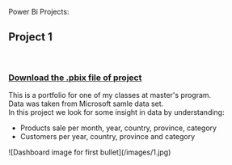 Power Bi Projects:<br>

<H2>Project 1</H2><br>
<H3> <a href = "https://github.com/mah5a/Adventure_Works"> Download the .pbix file of project</a></H3>
This is a portfolio for one of my classes at master's program.<br>
Data was taken from Microsoft samle data set.<br>
In this project we look for some insight in data by understanding:<br>
<ul>
<li>Products sale per month, year, country, province, category<br></li>
<li>Customers per year, country, province and category<br></li>
</ul>
![Dashboard image for first bullet](/images/1.jpg)

